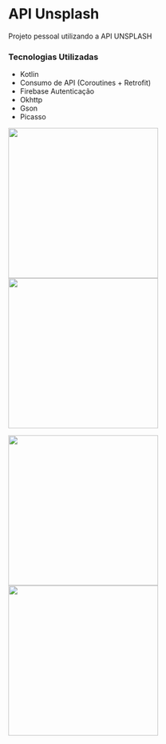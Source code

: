 # API Unsplash

Projeto pessoal utilizando a API UNSPLASH

### Tecnologias Utilizadas
* Kotlin
* Consumo de API (Coroutines + Retrofit)
* Firebase Autenticação
* Okhttp
* Gson
* Picasso
<p float="left">
  <img src="screenshots/screenshots3.jpeg" width="300" />
  <img src="screenshots/screenshots4.jpeg" width="300" /> 
</p>
<p float="left">
  <img src="app/java/Imagens/principal.png" width="300" />
  <img src="screenshots/screenshots2.jpeg" width="300" /> 
</p>


